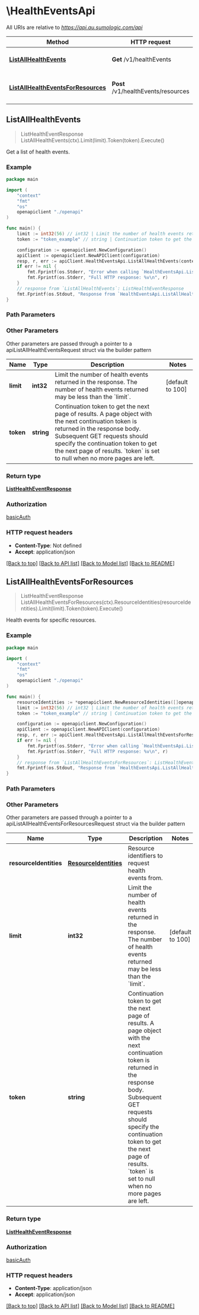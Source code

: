# \HealthEventsApi

All URIs are relative to *https://api.au.sumologic.com/api*

Method | HTTP request | Description
------------- | ------------- | -------------
[**ListAllHealthEvents**](HealthEventsApi.md#ListAllHealthEvents) | **Get** /v1/healthEvents | Get a list of health events.
[**ListAllHealthEventsForResources**](HealthEventsApi.md#ListAllHealthEventsForResources) | **Post** /v1/healthEvents/resources | Health events for specific resources.



## ListAllHealthEvents

> ListHealthEventResponse ListAllHealthEvents(ctx).Limit(limit).Token(token).Execute()

Get a list of health events.



### Example

```go
package main

import (
    "context"
    "fmt"
    "os"
    openapiclient "./openapi"
)

func main() {
    limit := int32(56) // int32 | Limit the number of health events returned in the response. The number of health events returned may be less than the `limit`. (optional) (default to 100)
    token := "token_example" // string | Continuation token to get the next page of results. A page object with the next continuation token is returned in the response body. Subsequent GET requests should specify the continuation token to get the next page of results. `token` is set to null when no more pages are left. (optional)

    configuration := openapiclient.NewConfiguration()
    apiClient := openapiclient.NewAPIClient(configuration)
    resp, r, err := apiClient.HealthEventsApi.ListAllHealthEvents(context.Background()).Limit(limit).Token(token).Execute()
    if err != nil {
        fmt.Fprintf(os.Stderr, "Error when calling `HealthEventsApi.ListAllHealthEvents``: %v\n", err)
        fmt.Fprintf(os.Stderr, "Full HTTP response: %v\n", r)
    }
    // response from `ListAllHealthEvents`: ListHealthEventResponse
    fmt.Fprintf(os.Stdout, "Response from `HealthEventsApi.ListAllHealthEvents`: %v\n", resp)
}
```

### Path Parameters



### Other Parameters

Other parameters are passed through a pointer to a apiListAllHealthEventsRequest struct via the builder pattern


Name | Type | Description  | Notes
------------- | ------------- | ------------- | -------------
 **limit** | **int32** | Limit the number of health events returned in the response. The number of health events returned may be less than the &#x60;limit&#x60;. | [default to 100]
 **token** | **string** | Continuation token to get the next page of results. A page object with the next continuation token is returned in the response body. Subsequent GET requests should specify the continuation token to get the next page of results. &#x60;token&#x60; is set to null when no more pages are left. | 

### Return type

[**ListHealthEventResponse**](ListHealthEventResponse.md)

### Authorization

[basicAuth](../README.md#basicAuth)

### HTTP request headers

- **Content-Type**: Not defined
- **Accept**: application/json

[[Back to top]](#) [[Back to API list]](../README.md#documentation-for-api-endpoints)
[[Back to Model list]](../README.md#documentation-for-models)
[[Back to README]](../README.md)


## ListAllHealthEventsForResources

> ListHealthEventResponse ListAllHealthEventsForResources(ctx).ResourceIdentities(resourceIdentities).Limit(limit).Token(token).Execute()

Health events for specific resources.



### Example

```go
package main

import (
    "context"
    "fmt"
    "os"
    openapiclient "./openapi"
)

func main() {
    resourceIdentities := *openapiclient.NewResourceIdentities([]openapiclient.ResourceIdentity{*openapiclient.NewResourceIdentity("C03E086C137F38B4", "Collector")}) // ResourceIdentities | Resource identifiers to request health events from.
    limit := int32(56) // int32 | Limit the number of health events returned in the response. The number of health events returned may be less than the `limit`. (optional) (default to 100)
    token := "token_example" // string | Continuation token to get the next page of results. A page object with the next continuation token is returned in the response body. Subsequent GET requests should specify the continuation token to get the next page of results. `token` is set to null when no more pages are left. (optional)

    configuration := openapiclient.NewConfiguration()
    apiClient := openapiclient.NewAPIClient(configuration)
    resp, r, err := apiClient.HealthEventsApi.ListAllHealthEventsForResources(context.Background()).ResourceIdentities(resourceIdentities).Limit(limit).Token(token).Execute()
    if err != nil {
        fmt.Fprintf(os.Stderr, "Error when calling `HealthEventsApi.ListAllHealthEventsForResources``: %v\n", err)
        fmt.Fprintf(os.Stderr, "Full HTTP response: %v\n", r)
    }
    // response from `ListAllHealthEventsForResources`: ListHealthEventResponse
    fmt.Fprintf(os.Stdout, "Response from `HealthEventsApi.ListAllHealthEventsForResources`: %v\n", resp)
}
```

### Path Parameters



### Other Parameters

Other parameters are passed through a pointer to a apiListAllHealthEventsForResourcesRequest struct via the builder pattern


Name | Type | Description  | Notes
------------- | ------------- | ------------- | -------------
 **resourceIdentities** | [**ResourceIdentities**](ResourceIdentities.md) | Resource identifiers to request health events from. | 
 **limit** | **int32** | Limit the number of health events returned in the response. The number of health events returned may be less than the &#x60;limit&#x60;. | [default to 100]
 **token** | **string** | Continuation token to get the next page of results. A page object with the next continuation token is returned in the response body. Subsequent GET requests should specify the continuation token to get the next page of results. &#x60;token&#x60; is set to null when no more pages are left. | 

### Return type

[**ListHealthEventResponse**](ListHealthEventResponse.md)

### Authorization

[basicAuth](../README.md#basicAuth)

### HTTP request headers

- **Content-Type**: application/json
- **Accept**: application/json

[[Back to top]](#) [[Back to API list]](../README.md#documentation-for-api-endpoints)
[[Back to Model list]](../README.md#documentation-for-models)
[[Back to README]](../README.md)


